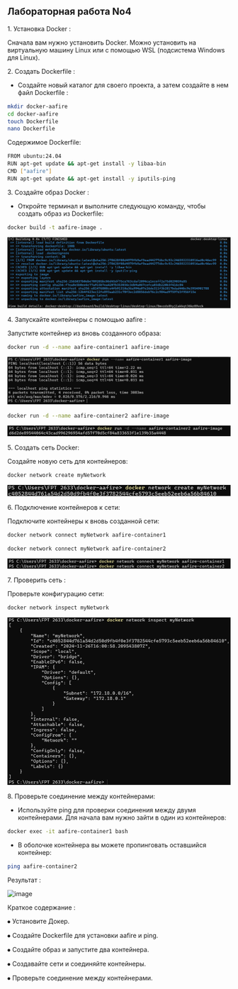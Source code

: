 ## Лабораторная работа No4

1\. Установка Docker :

Сначала вам нужно установить Docker. Можно установить на виртуальную машину Linux или с помощью WSL (подсистема Windows для Linux).

2\. Создать Dockerfile :

- Создайте новый каталог для своего проекта, а затем создайте в нем файл Dockerfile :

```bash
mkdir docker-aafire
cd docker-aafire
touch Dockerfile
nano Dockerfile
```

Содержимое Dockerfile:

```bash
FROM ubuntu:24.04
RUN apt-get update && apt-get install -y libaa-bin
CMD ["aafire"]
RUN apt-get update && apt-get install -y iputils-ping 
```

3\. Создайте образ Docker :

- Откройте терминал и выполните следующую команду, чтобы создать образ из Dockerfile:

```bash
docker build -t aafire-image .
```

![image](https://github.com/haha523/lab_4.linux/blob/043c707c9ec97f0c132255c5fdb938dc280bc506/png%20for%20lab/X%C3%A2y%20d%E1%BB%B1ng%20l%E1%BA%A1i%20Docker%20image%201.png)


4\. Запускайте контейнеры с помощью aafire :

Запустите контейнер из вновь созданного образа:

```bash
docker run -d --name aafire-container1 aafire-image
```

![image](https://github.com/haha523/lab_4.linux/blob/043c707c9ec97f0c132255c5fdb938dc280bc506/png%20for%20lab/containners%201.png)

```bash
docker run -d --name aafire-container2 aafire-image
```

![image](https://github.com/haha523/lab_4.linux/blob/043c707c9ec97f0c132255c5fdb938dc280bc506/png%20for%20lab/containners%202.png)


5\. Создать сеть Docker:

Создайте новую сеть для контейнеров:

```bash
docker network create myNetwork
```

![image](https://github.com/haha523/lab_4.linux/blob/c222540dd54b96d47e4cfe9d445459df2506376e/png%20for%20lab/docker%20network%20connect%20myNetwork.png)

6\. Подключение контейнеров к сети:

Подключите контейнеры к вновь созданной сети:

```bash
docker network connect myNetwork aafire-container1
```

```bash
docker network connect myNetwork aafire-container2
```

![image](https://github.com/haha523/lab_4.linux/blob/c222540dd54b96d47e4cfe9d445459df2506376e/png%20for%20lab/k%E1%BA%BFt%20n%E1%BB%91i%20t%E1%BB%ABng%20container%20v%E1%BB%9Bi%20m%E1%BA%A1ng.png)


7\. Проверить сеть :

Проверьте конфигурацию сети:

```bash
docker network inspect myNetwork
```

![image](https://github.com/haha523/lab_4.linux/blob/c222540dd54b96d47e4cfe9d445459df2506376e/png%20for%20lab/B%C6%B0%E1%BB%9Bc%207%20Ki%E1%BB%83m%20Tra%20C%E1%BA%A5u%20H%C3%ACnh%20M%E1%BA%A1ng.png)

8\. Проверьте соединение между контейнерами:

- Используйте ping для проверки соединения между двумя контейнерами. Для начала вам нужно зайти в один из контейнеров:

```bash
docker exec -it aafire-container1 bash
```

- В оболочке контейнера вы можете пропинговать оставшийся контейнер:

```bash
ping aafire-container2
```

Результат :

![image](https://github.com/haha523/lab_4.linux/blob/247f18abe4ec611820bcc407ff996d63234b8c2c/png%20for%20lab/l%E1%BB%ADa%202.png)


Краткое содержание :

⦁  Установите Докер.

⦁  Создайте Dockerfile для установки aafire и ping.

⦁  Создайте образ и запустите два контейнера.

⦁  Создавайте сети и соединяйте контейнеры.

⦁  Проверьте соединение между контейнерами.



























